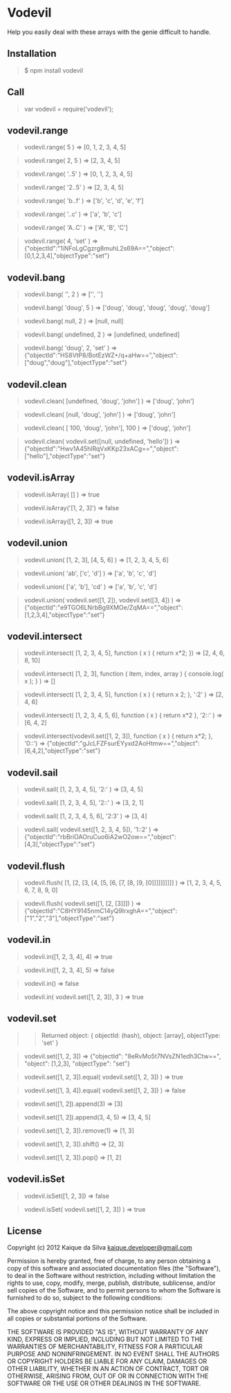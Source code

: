 Vodevil
=======

Help you easily deal with these arrays with the genie difficult to handle.

Installation
------------

> $ npm install vodevil

Call
----

> var vodevil = require('vodevil');

vodevil.range
-------------

> vodevil.range( 5 ) => [0, 1, 2, 3, 4, 5]

> vodevil.range( 2, 5 ) => [2, 3, 4, 5]

> vodevil.range( '..5' ) => [0, 1, 2, 3, 4, 5]

> vodevil.range( '2..5' ) => [2, 3, 4, 5]

> vodevil.range( 'b..f' ) => ['b', 'c', 'd', 'e', 'f']

> vodevil.range( '..c' ) => ['a', 'b', 'c']

> vodevil.range( 'A..C' ) => ['A', 'B', 'C']

> vodevil.range( 4, 'set' ) => {"objectId":"1iNFoLgCgzrg8muhL2s69A==","object":[0,1,2,3,4],"objectType":"set"}

vodevil.bang
------------

> vodevil.bang( '', 2 ) => ['', '']

> vodevil.bang( 'doug', 5 ) => ['doug', 'doug', 'doug', 'doug', 'doug']

> vodevil.bang( null, 2 ) => [null, null]

> vodevil.bang( undefined, 2 ) => [undefined, undefined]

> vodevil.bang( 'doug', 2, 'set' ) => {"objectId":"HS8VtP8/BotEzWZ+/q+aHw==","object":["doug","doug"],"objectType":"set"} 

vodevil.clean
-------------

> vodevil.clean( [undefined, 'doug', 'john'] ) => ['doug', 'john']

> vodevil.clean( [null, 'doug', 'john'] ) => ['doug', 'john']

> vodevil.clean( [ 100, 'doug', 'john'], 100 ) => ['doug', 'john']

> vodevil.clean( vodevil.set([null, undefined, 'hello']) ) => {"objectId":"Hwv1A45hlRqVxKKp23xACg==","object":["hello"],"objectType":"set"}

vodevil.isArray
---------------

> vodevil.isArray( [] ) => true

> vodevil.isArray('[1, 2, 3]') => false

> vodevil.isArray([1, 2, 3]) => true

vodevil.union
-------------

> vodevil.union( [1, 2, 3], [4, 5, 6] ) => [1, 2, 3, 4, 5, 6]

> vodevil.union( 'ab', ['c', 'd'] ) => ['a', 'b', 'c', 'd']

> vodevil.union( ['a', 'b'], 'cd' ) => ['a', 'b', 'c', 'd']

> vodevil.union( vodevil.set([1, 2]), vodevil.set([3, 4]) ) => {"objectId":"e9TGO6LNrbBg9XMOe/ZqMA==","object":[1,2,3,4],"objectType":"set"}

vodevil.intersect
-----------------

> vodevil.intersect( [1, 2, 3, 4, 5], function ( x ) { return x*2; }) => [2, 4, 6, 8, 10]

> vodevil.intersect( [1, 2, 3], function ( item, index, array ) { console.log( x ); } ) => []

> vodevil.intersect( [1, 2, 3, 4, 5], function ( x ) { return x 2; }, ':2' ) => [2, 4, 6]

> vodevil.intersect( [1, 2, 3, 4, 5, 6], function ( x ) { return x*2 }, '2::' ) => [6, 4, 2]

> vodevil.intersect(vodevil.set([1, 2, 3]), function ( x ) { return x*2; }, '0::') => {"objectId":"gJcLFZFsurEYyxd2AoHtmw==","object":[6,4,2],"objectType":"set"}

vodevil.sail
------------

> vodevil.sail( [1, 2, 3, 4, 5], '2:' ) => [3, 4, 5]

> vodevil.sail( [1, 2, 3, 4, 5], '2::' ) => [3, 2, 1]

> vodevil.sail( [1, 2, 3, 4, 5, 6], '2:3' ) => [3, 4]

> vodevil.sail( vodevil.set([1, 2, 3, 4, 5]), '1::2' ) => {"objectId":"rbBriOAOruCuo6iA2wO2ow==","object":[4,3],"objectType":"set"}

vodevil.flush
-------------

> vodevil.flush( [1, [2, [3, [4, [5, [6, [7, [8, [9, [0]]]]]]]]]] ) => [1, 2, 3, 4, 5, 6, 7, 8, 9, 0]

> vodevil.flush( vodevil.set([1, [2, [3]]]) ) => {"objectId":"C8HY9145nmC14yQ9IrxghA==","object":["1","2","3"],"objectType":"set"}

vodevil.in
----------

> vodevil.in([1, 2, 3, 4], 4) => true

> vodevil.in([1, 2, 3, 4], 5) => false

> vodevil.in() => false

> vodevil.in( vodevil.set([1, 2, 3]), 3 ) => true

vodevil.set
-----------

>> Returned object: { objectId: (hash), object: [array], objectType: 'set' }

> vodevil.set([1, 2, 3]) => {"objectId": "8eRvMo5t7NVsZN1edh3Ctw==", "object": [1,2,3], "objectType": "set"} 

> vodevil.set([1, 2, 3]).equal( vodevil.set([1, 2, 3]) ) => true

> vodevil.set([1, 3, 4]).equal( vodevil.set([1, 2, 3]) ) => false

> vodevil.set([1, 2]).append(3) => [3]

> vodevil.set([1, 2]).append(3, 4, 5) => [3, 4, 5] 

> vodevil.set([1, 2, 3]).remove(1) => [1, 3]

> vodevil.set([1, 2, 3]).shift() => [2, 3]

> vodevil.set([1, 2, 3]).pop() => [1, 2]

vodevil.isSet
-------------

> vodevil.isSet([1, 2, 3]) => false

> vodevil.isSet( vodevil.set([1, 2, 3]) ) => true

License
-------

Copyright (c) 2012 Kaique da Silva <kaique.developer@gmail.com>

Permission is hereby granted, free of charge, to any person obtaining a copy of this software and associated documentation files (the "Software"), to deal in the Software without restriction, including without limitation the rights to use, copy, modify, merge, publish, distribute, sublicense, and/or sell copies of the Software, and to permit persons to whom the Software is furnished to do so, subject to the following conditions:

The above copyright notice and this permission notice shall be included in all copies or substantial portions of the Software.

THE SOFTWARE IS PROVIDED "AS IS", WITHOUT WARRANTY OF ANY KIND, EXPRESS OR IMPLIED, INCLUDING BUT NOT LIMITED TO THE WARRANTIES OF MERCHANTABILITY, FITNESS FOR A PARTICULAR PURPOSE AND NONINFRINGEMENT. IN NO EVENT SHALL THE AUTHORS OR COPYRIGHT HOLDERS BE LIABLE FOR ANY CLAIM, DAMAGES OR OTHER LIABILITY, WHETHER IN AN ACTION OF CONTRACT, TORT OR OTHERWISE, ARISING FROM, OUT OF OR IN CONNECTION WITH THE SOFTWARE OR THE USE OR OTHER DEALINGS IN THE SOFTWARE.

